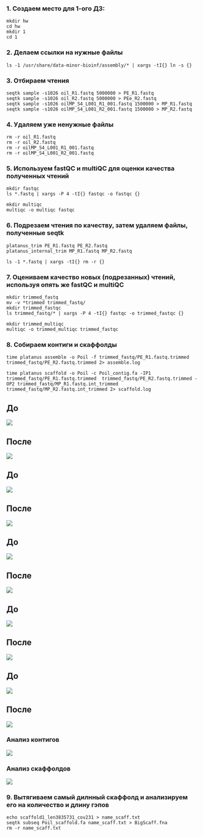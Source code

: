 ### 1. Создаем место для 1-ого ДЗ:
```
mkdir hw
cd hw
mkdir 1
cd 1
```
### 2. Делаем ссылки на нужные файлы
```
ls -1 /usr/share/data-minor-bioinf/assembly/* | xargs -tI{} ln -s {}
```
### 3. Отбираем чтения
```
seqtk sample -s1026 oil_R1.fastq 5000000 > PE_R1.fastq
seqtk sample -s1026 oil_R2.fastq 5000000 > PEe_R2.fastq
seqtk sample -s1026 oilMP_S4_L001_R1_001.fastq 1500000 > MP_R1.fastq
seqtk sample -s1026 oilMP_S4_L001_R2_001.fastq 1500000 > MP_R2.fastq
```
### 4. Удаляем уже ненужные файлы
```
rm -r oil_R1.fastq
rm -r oil_R2.fastq
rm -r oilMP_S4_L001_R1_001.fastq
rm -r oilMP_S4_L001_R2_001.fastq
```
### 5. Используем fastQC и multiQC для оценки качества полученных чтений
```
mkdir fastqc
ls *.fastq | xargs -P 4 -tI{} fastqc -o fastqc {}

mkdir multiqc
multiqc -o multiqc fastqc
```
### 6. Подрезаем чтения по качеству, затем удаляем файлы, полученные seqtk
```
platanus_trim PE_R1.fastq PE_R2.fastq 
platanus_internal_trim MP_R1.fastq MP_R2.fastq

ls -1 *.fastq | xargs -tI{} rm -r {}
```
### 7. Оцениваем качество новых (подрезанных) чтений, используя опять же fastQC и multiQC
```
mkdir trimmed_fastq
mv -v *trimmed trimmed_fastq/
mkdir trimmed_fastqc
ls trimmed_fastq/* | xargs -P 4 -tI{} fastqc -o trimmed_fastqc {}

mkdir trimmed_multiqc
multiqc -o trimmed_multiqc trimmed_fastqc
```
### 8. Собираем контиги и скаффолды
```
time platanus assemble -o Poil -f trimmed_fastq/PE_R1.fastq.trimmed trimmed_fastq/PE_R2.fastq.trimmed 2> assemble.log

time platanus scaffold -o Poil -c Poil_contig.fa -IP1 trimmed_fastq/PE_R1.fastq.trimmed  trimmed_fastq/PE_R2.fastq.trimmed -OP2 trimmed_fastq/MP_R1.fastq.int_trimmed trimmed_fastq/MP_R2.fastq.int_trimmed 2> scaffold.log
```
## До
![](https://github.com/kolbunovaa/images/blob/main/2021-10-26_22-39-13.png)
## После
![](https://github.com/kolbunovaa/images/blob/main/2021-10-26_22-40-34.png)
## До
![](https://github.com/kolbunovaa/images/blob/main/2021-10-26_22-56-16.png)
## После
![](https://github.com/kolbunovaa/images/blob/main/2021-10-26_22-56-53.png)
## До
![](https://github.com/kolbunovaa/images/blob/main/2021-10-26_22-58-51.png)
## После
![](https://github.com/kolbunovaa/images/blob/main/2021-10-26_22-59-16.png)
## До
![](https://github.com/kolbunovaa/images/blob/main/2021-10-26_23-01-37.png)
## После
![](https://github.com/kolbunovaa/images/blob/main/2021-10-26_23-02-09.png)
## До
![](https://github.com/kolbunovaa/images/blob/main/2021-10-26_23-18-40.png)
## После
![](https://github.com/kolbunovaa/images/blob/main/2021-10-26_23-19-26.png)
### Анализ контигов
![](https://github.com/kolbunovaa/images/blob/main/2021-10-27_01-23-01.png)
### Анализ скаффолдов
![](https://github.com/kolbunovaa/images/blob/main/2021-10-27_01-56-10.png)
### 9. Вытягиваем самый дилнный скаффолд и анализируем его на количество и длину гэпов
```
echo scaffold1_len3835731_cov231 > name_scaff.txt
seqtk subseq Poil_scaffold.fa name_scaff.txt > BigScaff.fna
rm -r name_scaff.txt
```
![]()




